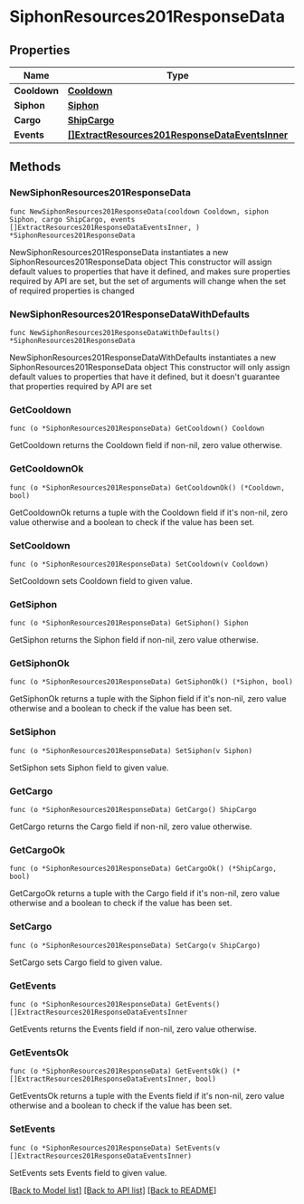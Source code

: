 # SiphonResources201ResponseData

## Properties

Name | Type | Description | Notes
------------ | ------------- | ------------- | -------------
**Cooldown** | [**Cooldown**](Cooldown.md) |  | 
**Siphon** | [**Siphon**](Siphon.md) |  | 
**Cargo** | [**ShipCargo**](ShipCargo.md) |  | 
**Events** | [**[]ExtractResources201ResponseDataEventsInner**](ExtractResources201ResponseDataEventsInner.md) |  | 

## Methods

### NewSiphonResources201ResponseData

`func NewSiphonResources201ResponseData(cooldown Cooldown, siphon Siphon, cargo ShipCargo, events []ExtractResources201ResponseDataEventsInner, ) *SiphonResources201ResponseData`

NewSiphonResources201ResponseData instantiates a new SiphonResources201ResponseData object
This constructor will assign default values to properties that have it defined,
and makes sure properties required by API are set, but the set of arguments
will change when the set of required properties is changed

### NewSiphonResources201ResponseDataWithDefaults

`func NewSiphonResources201ResponseDataWithDefaults() *SiphonResources201ResponseData`

NewSiphonResources201ResponseDataWithDefaults instantiates a new SiphonResources201ResponseData object
This constructor will only assign default values to properties that have it defined,
but it doesn't guarantee that properties required by API are set

### GetCooldown

`func (o *SiphonResources201ResponseData) GetCooldown() Cooldown`

GetCooldown returns the Cooldown field if non-nil, zero value otherwise.

### GetCooldownOk

`func (o *SiphonResources201ResponseData) GetCooldownOk() (*Cooldown, bool)`

GetCooldownOk returns a tuple with the Cooldown field if it's non-nil, zero value otherwise
and a boolean to check if the value has been set.

### SetCooldown

`func (o *SiphonResources201ResponseData) SetCooldown(v Cooldown)`

SetCooldown sets Cooldown field to given value.


### GetSiphon

`func (o *SiphonResources201ResponseData) GetSiphon() Siphon`

GetSiphon returns the Siphon field if non-nil, zero value otherwise.

### GetSiphonOk

`func (o *SiphonResources201ResponseData) GetSiphonOk() (*Siphon, bool)`

GetSiphonOk returns a tuple with the Siphon field if it's non-nil, zero value otherwise
and a boolean to check if the value has been set.

### SetSiphon

`func (o *SiphonResources201ResponseData) SetSiphon(v Siphon)`

SetSiphon sets Siphon field to given value.


### GetCargo

`func (o *SiphonResources201ResponseData) GetCargo() ShipCargo`

GetCargo returns the Cargo field if non-nil, zero value otherwise.

### GetCargoOk

`func (o *SiphonResources201ResponseData) GetCargoOk() (*ShipCargo, bool)`

GetCargoOk returns a tuple with the Cargo field if it's non-nil, zero value otherwise
and a boolean to check if the value has been set.

### SetCargo

`func (o *SiphonResources201ResponseData) SetCargo(v ShipCargo)`

SetCargo sets Cargo field to given value.


### GetEvents

`func (o *SiphonResources201ResponseData) GetEvents() []ExtractResources201ResponseDataEventsInner`

GetEvents returns the Events field if non-nil, zero value otherwise.

### GetEventsOk

`func (o *SiphonResources201ResponseData) GetEventsOk() (*[]ExtractResources201ResponseDataEventsInner, bool)`

GetEventsOk returns a tuple with the Events field if it's non-nil, zero value otherwise
and a boolean to check if the value has been set.

### SetEvents

`func (o *SiphonResources201ResponseData) SetEvents(v []ExtractResources201ResponseDataEventsInner)`

SetEvents sets Events field to given value.



[[Back to Model list]](../README.md#documentation-for-models) [[Back to API list]](../README.md#documentation-for-api-endpoints) [[Back to README]](../README.md)


